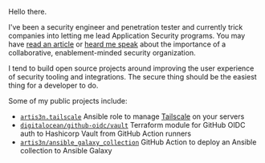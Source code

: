Hello there.

I've been a security engineer and penetration tester and currently trick companies into letting me lead Application Security programs. You may have [read an article](https://www.digitalocean.com/blog/enabling-engineering-teams-developer-first-secrets-management) or [heard me speak](https://youtu.be/BPF18NVKI1A?si=jPmnbUDW32YjbmXS) about the importance of a collaborative, enablement-minded security organization.

I tend to build open source projects around improving the user experience of security tooling and integrations.
The secure thing should be the easiest thing for a developer to do.

Some of my public projects include:
- [`artis3n.tailscale`](https://github.com/artis3n/ansible-role-tailscale) Ansible role to manage [Tailscale](https://tailscale.com) on your servers
- [`digitalocean/github-oidc/vault`](https://github.com/digitalocean-labs/terraform-vault-github-oidc) Terraform module for GitHub OIDC auth to Hashicorp Vault from GitHub Action runners
- [`artis3n/ansible_galaxy_collection`](https://github.com/artis3n/ansible_galaxy_collection) GitHub Action to deploy an Ansible collection to Ansible Galaxy

<!--
![](https://komarev.com/ghpvc/?username=artis3n&style=flat-square)

[![trophy](https://github-profile-trophy.vercel.app/?username=artis3n)](https://github.com/ryo-ma/github-profile-trophy)

[![Artis3n's github stats](https://github-readme-stats.vercel.app/api?username=artis3n&count_private=true&show_icons=true&include_all_commits=true&cache_seconds=86400)](https://github.com/anuraghazra/github-readme-stats)

![](https://github-readme-streak-stats.herokuapp.com/?user=artis3n)
-->

